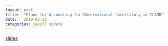 ```yaml
---
layout: post
title:  "Plans for Accounting for Observational Uncertainty in ILAMB"
date:   2019-02-12
categories: jekyll update
---
```


[slides](/assets/Collier_2019_02.pdf) 
